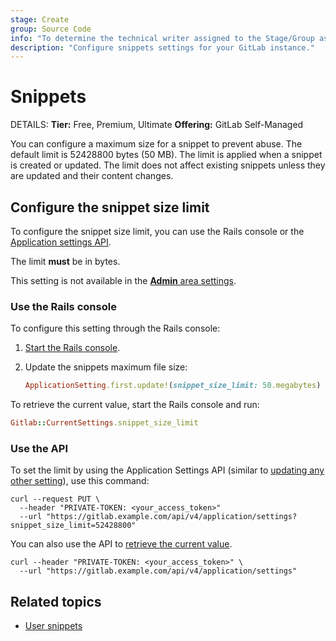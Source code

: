 ```yaml
---
stage: Create
group: Source Code
info: "To determine the technical writer assigned to the Stage/Group associated with this page, see https://handbook.gitlab.com/handbook/product/ux/technical-writing/#assignments"
description: "Configure snippets settings for your GitLab instance."
---
```


# Snippets

DETAILS:
**Tier:** Free, Premium, Ultimate
**Offering:** GitLab Self-Managed

You can configure a maximum size for a snippet to prevent abuse.
The default limit is 52428800 bytes (50 MB).
The limit is applied when a snippet is created or updated.
The limit does not affect existing snippets unless they are updated and their
content changes.

## Configure the snippet size limit

To configure the snippet size limit, you can use the Rails console
or the [Application settings API](../../api/settings.md).

The limit **must** be in bytes.

This setting is not available in the [**Admin** area settings](../settings/index.md).

### Use the Rails console

To configure this setting through the Rails console:

1. [Start the Rails console](../operations/rails_console.md#starting-a-rails-console-session).
1. Update the snippets maximum file size:

   ```ruby
   ApplicationSetting.first.update!(snippet_size_limit: 50.megabytes)
   ```

To retrieve the current value, start the Rails console and run:

  ```ruby
  Gitlab::CurrentSettings.snippet_size_limit
  ```

### Use the API

To set the limit by using the Application Settings API
(similar to [updating any other setting](../../api/settings.md#change-application-settings)),
use this command:

```shell
curl --request PUT \
  --header "PRIVATE-TOKEN: <your_access_token>"
  --url "https://gitlab.example.com/api/v4/application/settings?snippet_size_limit=52428800"
```

You can also use the API to [retrieve the current value](../../api/settings.md#get-current-application-settings).

```shell
curl --header "PRIVATE-TOKEN: <your_access_token>" \
  --url "https://gitlab.example.com/api/v4/application/settings"
```

## Related topics

- [User snippets](../../user/snippets.md)
